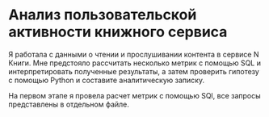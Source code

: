 # Анализ пользовательской активности книжного сервиса

Я работала с данными о чтении и прослушивании контента в сервисе N Книги. Мне предстояло рассчитать несколько метрик с помощью SQL и интерпретировать полученные результаты, а затем проверить гипотезу с помощью Python и составите аналитическую записку.

На первом этапе я провела расчет метрик с помощью SQl, все запросы представлены в отдельном файле. 



